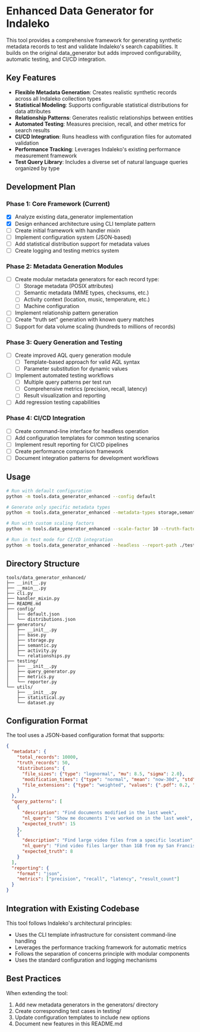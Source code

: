 # Enhanced Data Generator for Indaleko

This tool provides a comprehensive framework for generating synthetic metadata records to test and validate Indaleko's search capabilities. It builds on the original data_generator but adds improved configurability, automatic testing, and CI/CD integration.

## Key Features

- **Flexible Metadata Generation**: Creates realistic synthetic records across all Indaleko collection types
- **Statistical Modeling**: Supports configurable statistical distributions for data attributes
- **Relationship Patterns**: Generates realistic relationships between entities
- **Automated Testing**: Measures precision, recall, and other metrics for search results
- **CI/CD Integration**: Runs headless with configuration files for automated validation
- **Performance Tracking**: Leverages Indaleko's existing performance measurement framework
- **Test Query Library**: Includes a diverse set of natural language queries organized by type

## Development Plan

### Phase 1: Core Framework (Current)

- [x] Analyze existing data_generator implementation
- [x] Design enhanced architecture using CLI template pattern
- [ ] Create initial framework with handler mixin
- [ ] Implement configuration system (JSON-based)
- [ ] Add statistical distribution support for metadata values
- [ ] Create logging and testing metrics system

### Phase 2: Metadata Generation Modules

- [ ] Create modular metadata generators for each record type:
  - [ ] Storage metadata (POSIX attributes)
  - [ ] Semantic metadata (MIME types, checksums, etc.)
  - [ ] Activity context (location, music, temperature, etc.)
  - [ ] Machine configuration
- [ ] Implement relationship pattern generation
- [ ] Create "truth set" generation with known query matches
- [ ] Support for data volume scaling (hundreds to millions of records)

### Phase 3: Query Generation and Testing

- [ ] Create improved AQL query generation module
  - [ ] Template-based approach for valid AQL syntax
  - [ ] Parameter substitution for dynamic values
- [ ] Implement automated testing workflows
  - [ ] Multiple query patterns per test run
  - [ ] Comprehensive metrics (precision, recall, latency)
  - [ ] Result visualization and reporting
- [ ] Add regression testing capabilities

### Phase 4: CI/CD Integration

- [ ] Create command-line interface for headless operation
- [ ] Add configuration templates for common testing scenarios
- [ ] Implement result reporting for CI/CD pipelines
- [ ] Create performance comparison framework
- [ ] Document integration patterns for development workflows

## Usage

```bash
# Run with default configuration
python -m tools.data_generator_enhanced --config default

# Generate only specific metadata types
python -m tools.data_generator_enhanced --metadata-types storage,semantic

# Run with custom scaling factors
python -m tools.data_generator_enhanced --scale-factor 10 --truth-factor 0.1

# Run in test mode for CI/CD integration
python -m tools.data_generator_enhanced --headless --report-path ./test_results
```

## Directory Structure

```
tools/data_generator_enhanced/
├── __init__.py
├── __main__.py
├── cli.py
├── handler_mixin.py
├── README.md
├── config/
│   ├── default.json
│   └── distributions.json
├── generators/
│   ├── __init__.py
│   ├── base.py
│   ├── storage.py
│   ├── semantic.py
│   ├── activity.py
│   └── relationships.py
├── testing/
│   ├── __init__.py
│   ├── query_generator.py
│   ├── metrics.py
│   └── reporter.py
└── utils/
    ├── __init__.py
    ├── statistical.py
    └── dataset.py
```

## Configuration Format

The tool uses a JSON-based configuration format that supports:

```json
{
  "metadata": {
    "total_records": 10000,
    "truth_records": 50,
    "distributions": {
      "file_sizes": {"type": "lognormal", "mu": 8.5, "sigma": 2.0},
      "modification_times": {"type": "normal", "mean": "now-30d", "std": "15d"},
      "file_extensions": {"type": "weighted", "values": {".pdf": 0.2, ".docx": 0.3, ".txt": 0.5}}
    }
  },
  "query_patterns": [
    {
      "description": "Find documents modified in the last week",
      "nl_query": "Show me documents I've worked on in the last week",
      "expected_truth": 15
    },
    {
      "description": "Find large video files from a specific location",
      "nl_query": "Find video files larger than 1GB from my San Francisco trip",
      "expected_truth": 8
    }
  ],
  "reporting": {
    "format": "json",
    "metrics": ["precision", "recall", "latency", "result_count"]
  }
}
```

## Integration with Existing Codebase

This tool follows Indaleko's architectural principles:
- Uses the CLI template infrastructure for consistent command-line handling
- Leverages the performance tracking framework for automatic metrics
- Follows the separation of concerns principle with modular components
- Uses the standard configuration and logging mechanisms

## Best Practices

When extending the tool:
1. Add new metadata generators in the generators/ directory
2. Create corresponding test cases in testing/
3. Update configuration templates to include new options
4. Document new features in this README.md
